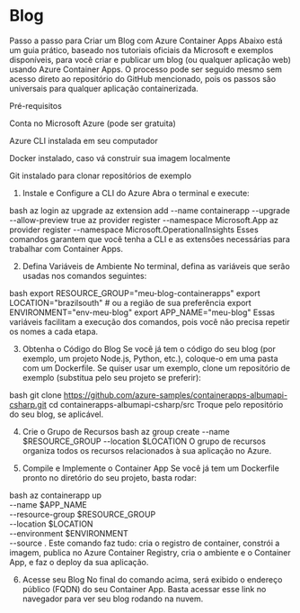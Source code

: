 # Blog

Passo a passo para Criar um Blog com Azure Container Apps
Abaixo está um guia prático, baseado nos tutoriais oficiais da Microsoft e exemplos disponíveis, para você criar e publicar um blog (ou qualquer aplicação web) usando Azure Container Apps. O processo pode ser seguido mesmo sem acesso direto ao repositório do GitHub mencionado, pois os passos são universais para qualquer aplicação containerizada.

Pré-requisitos

Conta no Microsoft Azure (pode ser gratuita)

Azure CLI instalada em seu computador

Docker instalado, caso vá construir sua imagem localmente

Git instalado para clonar repositórios de exemplo

1. Instale e Configure a CLI do Azure
Abra o terminal e execute:

bash
az login
az upgrade
az extension add --name containerapp --upgrade --allow-preview true
az provider register --namespace Microsoft.App
az provider register --namespace Microsoft.OperationalInsights
Esses comandos garantem que você tenha a CLI e as extensões necessárias para trabalhar com Container Apps.

2. Defina Variáveis de Ambiente
No terminal, defina as variáveis que serão usadas nos comandos seguintes:

bash
export RESOURCE_GROUP="meu-blog-containerapps"
export LOCATION="brazilsouth" # ou a região de sua preferência
export ENVIRONMENT="env-meu-blog"
export APP_NAME="meu-blog"
Essas variáveis facilitam a execução dos comandos, pois você não precisa repetir os nomes a cada etapa.

3. Obtenha o Código do Blog
Se você já tem o código do seu blog (por exemplo, um projeto Node.js, Python, etc.), coloque-o em uma pasta com um Dockerfile. Se quiser usar um exemplo, clone um repositório de exemplo (substitua pelo seu projeto se preferir):

bash
git clone https://github.com/azure-samples/containerapps-albumapi-csharp.git
cd containerapps-albumapi-csharp/src
Troque pelo repositório do seu blog, se aplicável.

4. Crie o Grupo de Recursos
bash
az group create --name $RESOURCE_GROUP --location $LOCATION
O grupo de recursos organiza todos os recursos relacionados à sua aplicação no Azure.

5. Compile e Implemente o Container App
Se você já tem um Dockerfile pronto no diretório do seu projeto, basta rodar:

bash
az containerapp up \
  --name $APP_NAME \
  --resource-group $RESOURCE_GROUP \
  --location $LOCATION \
  --environment $ENVIRONMENT \
  --source .
Este comando faz tudo: cria o registro de container, constrói a imagem, publica no Azure Container Registry, cria o ambiente e o Container App, e faz o deploy da sua aplicação.

6. Acesse seu Blog
No final do comando acima, será exibido o endereço público (FQDN) do seu Container App. Basta acessar esse link no navegador para ver seu blog rodando na nuvem.
